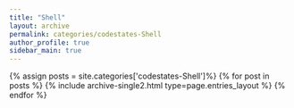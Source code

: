 ```yaml
---
title: "Shell"
layout: archive
permalink: categories/codestates-Shell
author_profile: true
sidebar_main: true
---
```


{% assign posts = site.categories['codestates-Shell']%}
{% for post in posts %} {% include archive-single2.html type=page.entries_layout %} {% endfor %}
